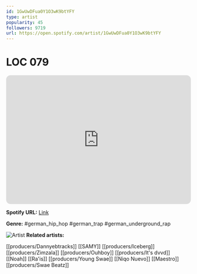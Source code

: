 ```yaml
---
id: 1GwUwDFua0Y1O3wK9btYFY
type: artist
popularity: 45
followers: 9719
url: https://open.spotify.com/artist/1GwUwDFua0Y1O3wK9btYFY
---
```

# LOC 079

<iframe style="border-radius:12px" src="https://open.spotify.com/embed/artist/1GwUwDFua0Y1O3wK9btYFY" width="100%" height="352" frameBorder="0" allowfullscreen="" allow="autoplay; clipboard-write; encrypted-media; fullscreen; picture-in-picture" loading="lazy"></iframe>

**Spotify URL:** [Link](https://open.spotify.com/artist/1GwUwDFua0Y1O3wK9btYFY)

**Genre:**  #german_hip_hop #german_trap #german_underground_rap

![Artist](https://i.scdn.co/image/ab6761610000e5eb6d1a6939d18f2c7021ee446d)
**Related artists:**

[[producers/Dannyebtracks]]
[[SAMY]]
[[producers/Iceberg]]
[[producers/Zimzala]]
[[producers/Ouhboy]]
[[producers/It's dvvd]]
[[Noah]]
[[Ra'is]]
[[producers/Young Swae]]
[[Niqo Nuevo]]
[[Maestro]]
[[producers/Swae Beatz]]

